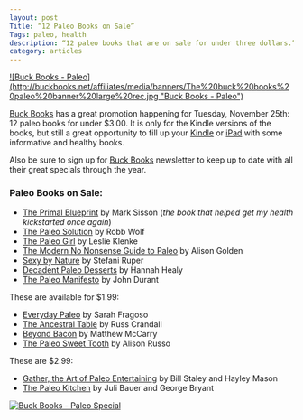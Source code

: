 ```yaml
---
layout: post
Title: “12 Paleo Books on Sale”
Tags: paleo, health
description: “12 paleo books that are on sale for under three dollars.”
category: articles
---
```

<a href="http://buckbooks.net/807-3-1-6.html">
![Buck Books - Paleo](http://buckbooks.net/affiliates/media/banners/The%20buck%20books%20paleo%20banner%20large%20rec.jpg "Buck Books - Paleo")
</a>

[Buck Books](http://buckbooks.net/807-3-1-6.html "Buck Books") has a great promotion happening for Tuesday, November 25th: 12 paleo books for under $3.00. It is only for the Kindle versions of the books, but still a great opportunity to fill up your [Kindle](http://www.amazon.com/gp/product/B00I15SB16/ref=as_li_tl?ie=UTF8&camp=1789&creative=390957&creativeASIN=B00I15SB16&linkCode=as2&tag=four0b-20&linkId=FKG3CGSBQCN7KKNH "Kindle Page | Amazon") or [iPad](http://www.amazon.com/s/?_encoding=UTF8&camp=1789&creative=390957&fst=as%3Aoff&keywords=ipad&linkCode=ur2&qid=1416897253&rh=n%3A172282%2Cn%3A541966%2Cn%3A1232597011%2Ck%3Aipad%2Cp_n_operating_system_browse-bin%3A3077591011%2Cp_89%3AApple&rnid=2528832011&tag=four0b-20&linkId=T7S4HVQOYOCZHV3J "iPad") with some informative and healthy books. 

Also be sure to sign up for [Buck Books](http://buckbooks.net/807-3-1-6.html "Buck Books") newsletter to keep up to date with all their great specials through the year.

### Paleo Books on Sale:

- [The Primal Blueprint](http://www.amazon.com/gp/product/B004I8VGYE/ref=as_li_tl?ie=UTF8&camp=1789&creative=390957&creativeASIN=B004I8VGYE&linkCode=as2&tag=four0b-20&linkId=HVDSXVZ62FTPOYLI "The Primal Blueprint") by Mark Sisson (*the book that helped get my health kickstarted once again*)
- [The Paleo Solution](http://www.amazon.com/gp/product/B00466H5MU/ref=as_li_tl?ie=UTF8&camp=1789&creative=390957&creativeASIN=B00466H5MU&linkCode=as2&tag=four0b-20&linkId=GFXN3AMDTG3LDM4C "The Paleo Solution") by Robb Wolf
- [The Paleo Girl](http://www.amazon.com/gp/product/B00KE4RL36/ref=as_li_tl?ie=UTF8&camp=1789&creative=390957&creativeASIN=B00KE4RL36&linkCode=as2&tag=four0b-20&linkId=UKIC5BZRZV4TWJWT "The Paleo Girl") by Leslie Klenke
- [The Modern No Nonsense Guide to Paleo](http://www.amazon.com/gp/product/B00BVC1JU6/ref=as_li_tl?ie=UTF8&camp=1789&creative=390957&creativeASIN=B00BVC1JU6&linkCode=as2&tag=four0b-20&linkId=M3MBN45IJ2OL7AYM "The Modern No Nonsense Guide to Paleo") by Alison Golden
- [Sexy by Nature](http://www.amazon.com/gp/product/B00J2EBKT0/ref=as_li_tl?ie=UTF8&camp=1789&creative=390957&creativeASIN=B00J2EBKT0&linkCode=as2&tag=four0b-20&linkId=7RP3Y5V7JA2FXLHH "Sexy By Nature") by Stefani Ruper
- [Decadent Paleo Desserts](http://www.amazon.com/gp/product/B00MNSOXVY/ref=as_li_tl?ie=UTF8&camp=1789&creative=390957&creativeASIN=B00MNSOXVY&linkCode=as2&tag=four0b-20&linkId=7WUTR7RIR6SCYRZV "Decadent Paleo Desserts") by Hannah Healy
- [The Paleo Manifesto](http://www.amazon.com/gp/product/B0083DJU7A/ref=as_li_tl?ie=UTF8&camp=1789&creative=390957&creativeASIN=B0083DJU7A&linkCode=as2&tag=four0b-20&linkId=AVTMIBPNU3Q47KEW "The Paleo Manifesto") by John Durant

These are available for $1.99:

- [Everyday Paleo](http://www.amazon.com/gp/product/B0054H1QF2/ref=as_li_tl?ie=UTF8&camp=1789&creative=390957&creativeASIN=B0054H1QF2&linkCode=as2&tag=four0b-20&linkId=3YKDQUFUAWRXWJCU "Everyday Paleo") by Sarah Fragoso
- [The Ancestral Table](http://www.amazon.com/gp/product/B00ICRCL6Y/ref=as_li_tl?ie=UTF8&camp=1789&creative=390957&creativeASIN=B00ICRCL6Y&linkCode=as2&tag=four0b-20&linkId=7IQRGGQCFFH3KBLD "The Ancestral Table") by Russ Crandall
- [Beyond Bacon](http://www.amazon.com/gp/product/B00DQ98PPO/ref=as_li_tl?ie=UTF8&camp=1789&creative=390957&creativeASIN=B00DQ98PPO&linkCode=as2&tag=four0b-20&linkId=R2VV634JWJCGEY5P "Beyond Bacon") by Matthew McCarry
- [The Paleo Sweet Tooth](http://www.amazon.com/gp/product/B00K411DX8/ref=as_li_tl?ie=UTF8&camp=1789&creative=390957&creativeASIN=B00K411DX8&linkCode=as2&tag=four0b-20&linkId=WGNYBYW4AB3MLJJM "The Paleo Sweet Tooth") by Alison Russo

These are $2.99:

- [Gather, the Art of Paleo Entertaining](http://www.amazon.com/gp/product/B00CKXA3RU/ref=as_li_tl?ie=UTF8&camp=1789&creative=390957&creativeASIN=B00CKXA3RU&linkCode=as2&tag=four0b-20&linkId=W4PYLV3RQ34IT47R "Gather, The Art of Paleo Entertaining") by Bill Staley and Hayley Mason
- [The Paleo Kitchen](http://www.amazon.com/gp/product/B00KVPHJOY/ref=as_li_tl?ie=UTF8&camp=1789&creative=390957&creativeASIN=B00KVPHJOY&linkCode=as2&tag=four0b-20&linkId=KYZVAOR4QNAHOTSF "The Paleo Kitchen") by Juli Bauer and George Bryant

<a href="http://buckbooks.net/807-3-1-6.html">

![Buck Books - Paleo Special](http://buckbooks.net/affiliates/media/banners/The%20buck%20books%20paleo%20banner%20leaderboard.jpg "Buck Books")

</a>